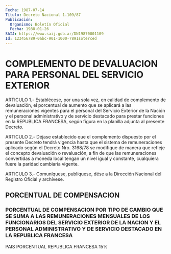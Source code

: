 ```yaml
---
Fecha: 1987-07-14
Título: Decreto Nacional 1.109/87
Publicación:
  Organismo: Boletín Oficial
  Fecha: 1988-01-26
SAIJ: https://www.saij.gob.ar/DN19870001109
Id: 123456789-0abc-901-1000-7891soterced
---
```

# COMPLEMENTO DE DEVALUACION PARA PERSONAL DEL SERVICIO EXTERIOR

<a id="1"></a>
ARTICULO   1.-  Establécese,  por  una  sola  vez,  en  calidad  de complemento  de  devaluación,  el  porcentual  de  aumento  que  se aplicará  a  las  remuneraciones  vigentes  para  el  personal  del Servicio  Exterior  de  la Nación y el personal administrativo y de servicio  destacado  para  prestar    funciones   en  la  REPUBLICA FRANCESA, según figura en la planilla adjunta al presente  Decreto.

<a id="2"></a>
ARTICULO  2.-  Déjase  establecido que el complemento dispuesto por el  presente  Decreto tendrá  vigencia  hasta  que  el  sistema  de remuneraciones  aplicado según el Decreto Nro. 3168/78 se modifique de manera que refleje  el concepto devaluación o revaluación, a fin de que las remuneraciones  convertidas  a  moneda  local  tengan un nivel  igual  y  constante,  cualquiera  fuere la paridad cambiaria vigente.

<a id="3"></a>
ARTICULO  3.- Comuníquese, publíquese, dése a la Dirección Nacional del Registro Oficial y archívese.

## PORCENTUAL DE COMPENSACION

### PORCENTUAL  DE  COMPENSACION  POR  TIPO DE CAMBIO QUE SE SUMA A LAS REMUNERACIONES MENSUALES DE LOS FUNCIONARIOS  DEL SERVICIO EXTERIOR DE LA NACION Y EL PERSONAL ADMINISTRATIVO Y DE  SERVICIO  DESTACADO EN LA REPUBLICA FRANCESA

<a id="1"></a>
PAIS                        PORCENTUAL REPUBLICA  FRANCESA                    15%